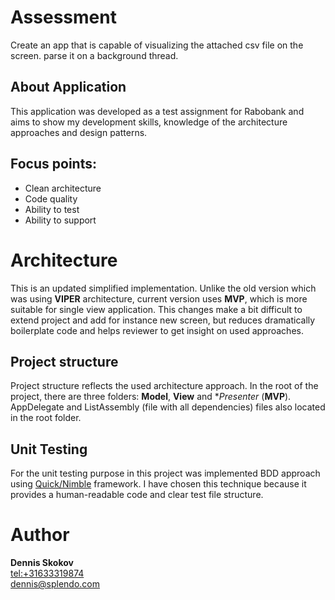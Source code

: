 # Assessment

Create an app that is capable of visualizing the attached csv file on the screen. parse it on a background thread.

## About Application

This application was developed as a test assignment for Rabobank and aims to show my development skills, knowledge of the architecture approaches and design patterns.  

## Focus points:

 * Clean architecture
 * Code quality
 * Ability to test
 * Ability to support

# Architecture

This is an updated simplified implementation. Unlike the old version which was using **VIPER** architecture, current version uses **MVP**, which is more suitable for single view application. 
This changes make a bit difficult to extend project and add for instance new screen, but reduces dramatically boilerplate code and helps reviewer to get insight on used approaches.

## Project structure

Project structure reflects the used architecture approach.
In the root of the project, there are three folders: **Model**, **View** and **Presenter* (**MVP**).  AppDelegate and ListAssembly (file with all dependencies) files also located in the root folder. 

## Unit Testing

For the unit testing purpose in this project was implemented BDD approach using [Quick/Nimble](<https://github.com/Quick/Nimble>) framework. I have chosen this technique because it provides a human-readable code and clear test file structure. 

# Author

**Dennis Skokov**  
<tel:+31633319874>  
<dennis@splendo.com>  
